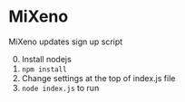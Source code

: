 # MiXeno
MiXeno updates sign up script

0. Install nodejs
1. `npm install`
2. Change settings at the top of index.js file
3. `node index.js` to run
